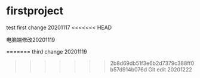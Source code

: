 # firstproject
test
first change 20201117
<<<<<<< HEAD

电脑端修改20201119


=======
third change 20201119
>>>>>>> 2b8d69db51f3e6b2d7379c388ff0b57d914b076d
Git edit 20201222



